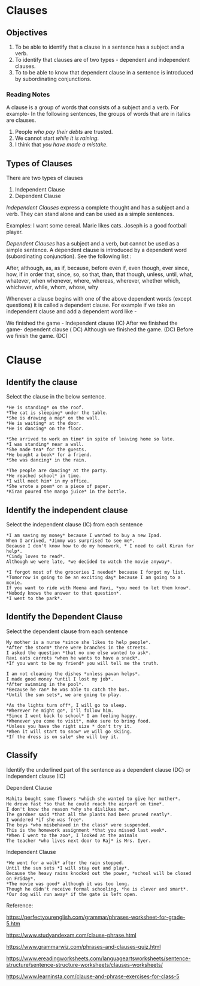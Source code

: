 # Clauses

## Objectives
1. To be able to identify that a clause in a sentence has a subject and a verb.
2. To identify that clauses are of two types - dependent and independent clauses.
3. To to be able to know that dependent clause in a sentence is introduced by subordinating conjunctions.


### Reading Notes 

A clause is a group of words that consists of a subject and a verb. 
For example- In the following sentences, the groups of words that are in italics are clauses.

1. People *who pay their debts* are trusted.
2. We cannot start *while it is raining*.
3. I think that *you have made a mistake*. 

## Types of Clauses
There are two types of clauses  
1. Independent Clause 
2. Dependent Clause

*Independent Clauses* express a complete thought and has a subject and a verb. They can stand alone and can be used as a simple sentences. 

Examples:
I want some cereal.
Marie likes cats.
Joseph is a good football player.

*Dependent Clauses* has a subject and a verb, but cannot be used as a simple sentence. A dependent clause is introduced by a dependent word (subordinating conjunction).
See the following list : 

After, although, as, as if, because, before 
even if, even though, ever since, how, if 
in order that, since, so, so that, than, that 
though, unless, until, what, whatever, when 
whenever, where, whereas, wherever, whether
which, whichever, while, whom, whose, why 

Whenever a clause begins with one of the above dependent words (except questions) it is called a dependent clause. 
For example if we take an independent clause and add a dependent word like - 

We finished the game - Independent clause (IC) 
After we finished the game- dependent clause ( DC)
Although we finished the game. (DC)
Before we finish the game. (DC)

# Clause

## Identify the clause


Select the clause in the below sentence.

```
*He is standing* on the roof.
*The cat is sleeping* under the table.
*She is drawing a map* on the wall.
*He is waiting* at the door.
*He is dancing* on the floor.
```

```
*She arrived to work on time* in spite of leaving home so late.
*I was standing* near a wall.
*She made tea* for the guests.
*He bought a book* for a friend.
*She was dancing* in the rain.
```

```
*The people are dancing* at the party.
*He reached school* in time.
*I will meet him* in my office.
*She wrote a poem* on a piece of paper.
*Kiran poured the mango juice* in the bottle. 
```


## Identify the independent clause 

Select the independent clause (IC) from each sentence

```
*I am saving my money* because I wanted to buy a new Ipad. 
When I arrived, *Jimmy was surprised to see me*.
Because I don't know how to do my homework, * I need to call Kiran for help*. 
*Cindy loves to read*.
Although we were late, *we decided to watch the movie anyway*. 
```

```
*I forgot most of the groceries I needed* because I forgot my list. 
*Tomorrow is going to be an exciting day* because I am going to a movie. 
If you want to ride with Meena and Ravi, *you need to let them know*. 
*Nobody knows the answer to that question*. 
*I went to the park*.
```


## Identify the Dependent Clause 

Select the dependent clause from each sentence

```
My mother is a nurse *since she likes to help people*. 
*After the storm* there were branches in the streets.
I asked the question *that no one else wanted to ask*.
Ravi eats carrots *when he wants to have a snack*.
*If you want to be my friend* you will tell me the truth. 
```

```
I am not cleaning the dishes *unless pavan helps*.
I made good money *until I lost my job*. 
*After swimming in the pool*. 
*Because he ran* he was able to catch the bus. 
*Until the sun sets*, we are going to play. 
```

```
*As the lights turn off*, I will go to sleep. 
*Wherever he might go*, I'll follow him. 
*Since I went back to school* I am feeling happy.
*Whenever you come to visit*, make sure to bring food. 
*Unless you have the right size * don't try it. 
*When it will start to snow* we will go skiing. 
*If the dress is on sale* she will buy it. 
```

## Classify

Identify the underlined part of the sentence as a dependent clause (DC) or independent clause (IC)

Dependent Clause

```
Mahita bought some flowers *which she wanted to give her mother*.
He drove fast *so that he could reach the airport on time*.
I don't know the reason *why she dislikes me*.
The gardner said *that all the plants had been pruned neatly*. 
I wondered *if she was free*.
The boys *who misbehaved in the class* were suspended.
This is the homework assignment *that you missed last week*.
*When I went to the zoo*, I looked at the animals
The teacher *who lives next door to Raj* is Mrs. Iyer.
```

Independent Clause

```
*We went for a walk* after the rain stopped. 
Until the sun sets *I will stay out and play*. 
Because the heavy rains knocked out the power, *school will be closed on Friday*.
*The movie was good* although it was too long. 
Though he didn't receive formal schooling, *he is clever and smart*.
*Our dog will run away* if the gate is left open.
```





Reference: 

https://perfectyourenglish.com/grammar/phrases-worksheet-for-grade-5.htm

https://www.studyandexam.com/clause-phrase.html

https://www.grammarwiz.com/phrases-and-clauses-quiz.html

https://www.ereadingworksheets.com/languageartsworksheets/sentence-structure/sentence-structure-worksheets/clauses-worksheets/

https://www.learninsta.com/clause-and-phrase-exercises-for-class-5











